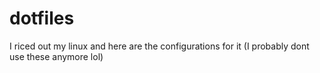 # dotfiles
I riced out my linux and here are the configurations for it (I probably dont use these anymore lol)
